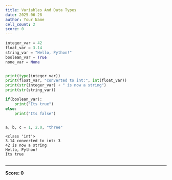 ```yaml
---
title: Variables And Data Types
date: 2025-06-28
author: Your Name
cell_count: 2
score: 0
---
```


```python
integer_var = 42
float_var = 3.14
string_var = "Hello, Python!"
boolean_var = True
none_var = None


print(type(integer_var))  
print(float_var, "converted to int:", int(float_var))  
print(str(integer_var) + " is now a string")  
print(str(string_var))

if(boolean_var):
    print("Its true")
else:
    print("Its false")


a, b, c = 1, 2.0, "three"
```

    <class 'int'>
    3.14 converted to int: 3
    42 is now a string
    Hello, Python!
    Its true



```python

```


---
**Score: 0**